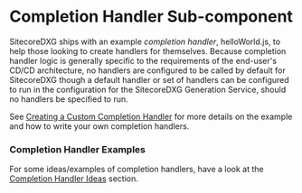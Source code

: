 # Completion Handler Sub-component

SitecoreDXG ships with an example _completion handler_, helloWorld.js, to help those looking to create handlers for themselves. Because completion handler logic is generally specific to the requirements of the end-user's CD/CD architecture, no handlers are configured to be called by default for SitecoreDXG though a default handler or set of handlers can be configured to run in the configuration for the SitecoreDXG Generation Service, should no handlers be specified to run.

See [Creating a Custom Completion Handler](/how-to/creating-a-custom-completion-handler.md) for more details on the example and how to write your own completion handlers.

### Completion Handler Examples

For some ideas/examples of completion handlers, have a look at the [Completion Handler Ideas](/how-to/creating-a-custom-completion-handler.md#completion-handler-ideas) section.

